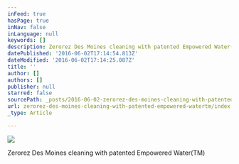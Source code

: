 ```yaml
---
inFeed: true
hasPage: true
inNav: false
inLanguage: null
keywords: []
description: Zerorez Des Moines cleaning with patented Empowered Water(TM)
datePublished: '2016-06-02T17:14:54.813Z'
dateModified: '2016-06-02T17:14:25.087Z'
title: ''
author: []
authors: []
publisher: null
starred: false
sourcePath: _posts/2016-06-02-zerorez-des-moines-cleaning-with-patented-empowered-watertm.md
url: zerorez-des-moines-cleaning-with-patented-empowered-watertm/index.html
_type: Article

---
```

![](https://the-grid-user-content.s3-us-west-2.amazonaws.com/1d99efcf-7d34-4ba7-b4e4-9f1f9e45e27f.jpg)

Zerorez Des Moines cleaning with patented Empowered Water(TM)
